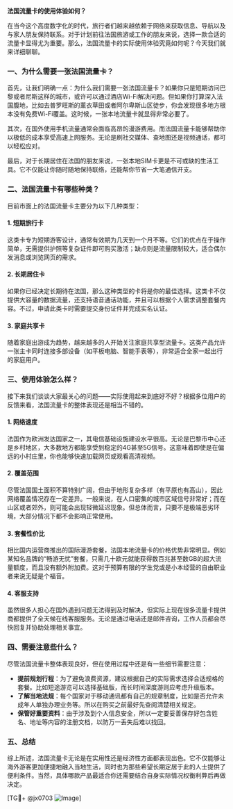 **法国流量卡的使用体验如何？**

在当今这个高度数字化的时代，旅行者们越来越依赖于网络来获取信息、导航以及与家人朋友保持联系。对于计划前往法国旅游或工作的朋友来说，选择一款合适的流量卡显得尤为重要。那么，法国流量卡的实际使用体验究竟如何呢？今天我们就来详细聊聊。

### 一、为什么需要一张法国流量卡？

首先，让我们明确一点：为什么我们需要一张法国流量卡？如果你只是短期访问巴黎或者尼斯这样的城市，或许可以通过酒店Wi-Fi解决问题。但如果你打算深入法国腹地，比如去普罗旺斯的薰衣草田或者阿尔卑斯山区徒步，你会发现很多地方根本没有免费Wi-Fi覆盖。这时候，一张本地流量卡就显得非常必要了。

其次，在国外使用手机流量通常会面临高昂的漫游费用。而法国流量卡能够帮助你以极低的成本享受高速上网服务。无论是刷社交媒体、查地图还是视频通话，都可以轻松应对。

最后，对于长期居住在法国的朋友来说，一张本地SIM卡更是不可或缺的生活工具。它不仅能让你随时随地保持联络，还能帮你节省一大笔通信开支。

### 二、法国流量卡有哪些种类？

目前市面上的法国流量卡主要分为以下几种类型：

#### 1. 短期旅行卡
这类卡专为短期游客设计，通常有效期为几天到一个月不等。它们的优点在于操作简单，无需提供护照等复杂证件即可购买激活；缺点则是流量限制较大，适合偶尔发消息或浏览网页的需求。

#### 2. 长期居住卡
如果你已经决定长期待在法国，那么这种类型的卡将是你的最佳选择。这类卡不仅提供大容量的数据流量，还支持语音通话功能，并且可以根据个人需求调整套餐内容。不过，申请此类卡时需要提交身份证件并完成实名认证。

#### 3. 家庭共享卡
随着家庭出游成为趋势，越来越多的人开始关注家庭共享型流量卡。这类产品允许一张主卡同时连接多部设备（如平板电脑、智能手表等），非常适合全家一起出行的家庭用户。

### 三、使用体验怎么样？

接下来我们谈谈大家最关心的问题——实际使用起来到底好不好？根据多位用户的反馈来看，法国流量卡的整体表现还是相当不错的。

#### 1. 网络速度
法国作为欧洲发达国家之一，其电信基础设施建设水平很高。无论是巴黎市中心还是乡村地区，大多数地方都能享受到稳定的4G甚至5G信号。这意味着即使是在偏远的小村庄里，你也能够快速加载网页或观看高清视频。

#### 2. 覆盖范围
尽管法国国土面积不算特别广阔，但由于地形复杂多样（有平原也有高山），因此网络覆盖情况存在一定差异。一般来说，在人口密集的城市区域信号非常好；而在山区或者郊外，则可能会出现轻微延迟现象。但总体而言，只要不是极端恶劣环境，大部分情况下都不会影响正常使用。

#### 3. 套餐性价比
相比国内运营商推出的国际漫游套餐，法国本地流量卡的价格优势非常明显。例如某知名品牌的“畅游无忧”套餐，只需几十欧元就能获得数百兆甚至数GB的超大流量额度，而且没有额外附加费。这对于预算有限的学生党或是小本经营的自由职业者来说无疑是个福音。

#### 4. 客服支持
虽然很多人担心在国外遇到问题无法得到及时解决，但实际上现在很多流量卡提供商都提供了全天候在线客服服务。无论是通过电话还是邮件咨询，工作人员都会尽快回复并协助处理相关事宜。

### 四、需要注意些什么？

尽管法国流量卡整体表现良好，但在使用过程中还是有一些细节需要注意：

- **提前规划行程**：为了避免浪费资源，建议根据自己的实际需求选择合适规格的套餐。比如短途游览可以选择基础版，而长时间深度游则应考虑升级版本。
- **了解当地法规**：每个国家对于移动通讯都有自己的规章制度，比如是否允许未成年人单独办理业务等。所以在购买之前最好先查阅清楚相关规定。
- **保管好重要资料**：由于涉及到个人信息安全，所以一定要妥善保存好包含姓名、地址等内容的注册文档，以防万一丢失后难以找回。

### 五、总结

综上所述，法国流量卡无论是在实用性还是经济性方面都表现出色。它不仅能够让海外游客更加便捷地融入当地生活，同时也为那些希望长期定居于此的人士提供了便利条件。当然，具体哪款产品最适合你还需要结合自身实际情况权衡利弊后再做决定。

[TG💪+ @jx0703 ![Image](https://github.com/user-attachments/assets/dbca1d08-cadb-493c-b0ec-ad6f7a83f270)]